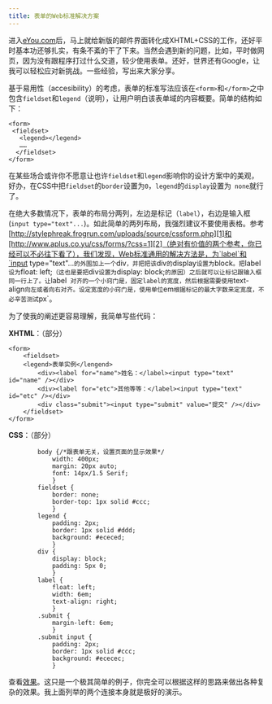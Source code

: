 ```yaml
---
title: 表单的Web标准解决方案
---
```

进入[eYou.com][0]后，马上就给新版的邮件界面转化成XHTML+CSS的工作，还好平时基本功还够扎实，有条不紊的干了下来。当然会遇到新的问题，比如，平时做网页，因为没有跟程序打过什么交道，较少使用表单。还好，世界还有Google，让我可以轻松应对新挑战。一些经验，写出来大家分享。

基于易用性（accesibility）的考虑，表单的标准写法应该在`<form>`和`</form>`之中包含`fieldset`和`legend`（说明），让用户明白该表单域的内容概要。简单的结构如下：

    <form>
     <fieldset>
       <legend></legend>
       ……
      </fieldset>
    </form>

在某些场合或许你不愿意让也许`fieldset`和`legend`影响你的设计方案中的美观，好办，在CSS中把`fieldset`的`border`设置为`0`，`legend`的`display`设置为` none`就行了。

在绝大多数情况下，表单的布局分两列，左边是标记（`label`），右边是输入框(`input type="text"...`)。如此简单的两列布局，我强烈建议不要使用表格。参考[http://stylephreak.frogrun.com/uploads/source/cssform.php][1]和[http://www.aplus.co.yu/css/forms/?css=1][2]（绝对有价值的两个参考，你已经可以不必往下看了），我们发现，Web标准通用的解决方法是，为`label`和`input type="text"...`的外围加上一个`div`，并把把该`div`的`display`设置为`block`。把`label`设为`float: left;`（这也是要把`div`设置为`display: block;`的原因）之后就可以让标记跟输入框同一行上了。让`label` 对齐的一个小窍门是，固定label的宽度，然后根据需要使用`text-align`向左或者向右对齐。设定宽度的小窍门是，使用单位`em`根据标记的最大字数来定宽度，不必辛苦测试`px`。

为了使我的阐述更容易理解，我简单写些代码：  

**XHTML**：（部分）

    <form>
    	<fieldset>
    	<legend>表单实例</lengend>
    		<div><label for="name">姓名：</label><input type="text" id="name" /></div>
    		<div><label for="etc">其他等等：</label><input type="text" id="etc" /></div>
    		<div class="submit"><input type="submit" value="提交" /></div>
    	</fieldset>
    </form>

**CSS**：（部分）

    		body {/*跟表单无关，设置页面的显示效果*/
    			width: 400px;
    			margin: 20px auto;
    			font: 14px/1.5 Serif;
    			}
    		fieldset {
    			border: none;
    			border-top: 1px solid #ccc;
    			}
    		legend {
    			padding: 2px;
    			border: 1px solid #ddd;
    			background: #ececed;
    			}
    		div {
    			display: block;
    			padding: 5px 0;
    			}
    		label {
    			float: left;
    			width: 6em;
    			text-align: right;
    			}
    		.submit {
    			margin-left: 6em;
    			}
    		.submit input {
    			padding: 2px;
    			border: 1px solid #ccc;
    			background: #ececec;
    			}

查看[效果][3]。这只是一个极其简单的例子，你完全可以根据这样的思路来做出各种复杂的效果。我上面列举的两个连接本身就是极好的演示。

[0]: http://dev.eyou.com
[1]: http://stylephreak.frogrun.com/uploads/source/cssform.php
[2]: http://www.aplus.co.yu/css/forms/?css=1
[3]: /neo/blog/wp-content/html/form.html
